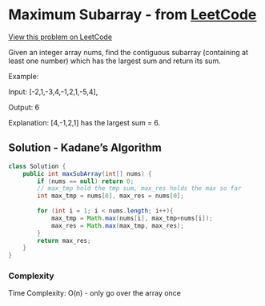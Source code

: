 # Maximum Subarray - from [LeetCode](https://leetcode.com)
[View this problem on LeetCode](https://leetcode.com/problems/maximum-subarray/description/)

Given an integer array nums, find the contiguous subarray (containing at least one number) which has the largest sum and return its sum.

Example:

Input: [-2,1,-3,4,-1,2,1,-5,4],

Output: 6

Explanation: [4,-1,2,1] has the largest sum = 6.

## Solution - Kadane’s Algorithm
```java
class Solution {
    public int maxSubArray(int[] nums) {
        if (nums == null) return 0;
        // max_tmp hold the tmp sum, max_res holds the max so far
        int max_tmp = nums[0], max_res = nums[0];  
        
        for (int i = 1; i < nums.length; i++){
            max_tmp = Math.max(nums[i], max_tmp+nums[i]);
            max_res = Math.max(max_tmp, max_res);
        }
        return max_res;
    }
}
```
### Complexity
Time Complexity: O(n) - only go over the array once